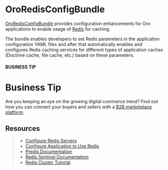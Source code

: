 <a id="bundle-docs-platform-redis-bundle"></a>

# OroRedisConfigBundle

<a href="https://github.com/oroinc/platform/tree/6.1/src/Oro/Bundle/RedisConfigBundle" target="_blank">OroRedisConfigBundle</a> provides configuration enhancements for Oro applications to enable usage of <a href="https://redis.io/" target="_blank">Redis</a> for caching.

The bundle enables developers to set Redis parameters in the application configuration YAML files and after that automatically enables and configures Redis caching services for different types of application caches (Doctrine cache, file cache, etc.) based on these parameters.

#### BUSINESS TIP
# Business Tip

Are you keeping an eye on the growing digital commerce trend? Find out how you can connect your buyers and sellers with a <a href="https://oroinc.com/oromarketplace/b2b-marketplace/" target="_blank">B2B marketplace platform</a>.

## Resources

> * [Configure Redis Servers](configure-redis-servers.md#bundle-docs-platform-redis-bundle-configure-servers)
> * [Configure Application to Use Redis](configuration.md#bundle-docs-platform-redis-bundle-configuration)
> * <a href="https://github.com/nrk/predis" target="_blank">Predis Documentation</a>
> * <a href="https://redis.io/docs/management/sentinel/" target="_blank">Redis Sentinel Documentation</a>
> * <a href="https://redis.io/topics/cluster-tutorial" target="_blank">Redis Cluster Tutorial</a>
<!-- Frontend -->

